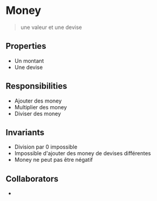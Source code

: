 # Money

> une valeur et une devise

## Properties

- Un montant
- Une devise

## Responsibilities

- Ajouter des money
- Multiplier des money
- Diviser des money

## Invariants

- Division par 0 impossible
- Impossible d'ajouter des money de devises différentes
- Money ne peut pas être négatif

## Collaborators

- 
